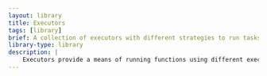 ```yaml
---
layout: library
title: Executors
tags: [library]
brief: A collection of executors with different strategies to run tasks.
library-type: library
description: |
    Executors provide a means of running functions using different execution policies via a consistent interface.
---
```


